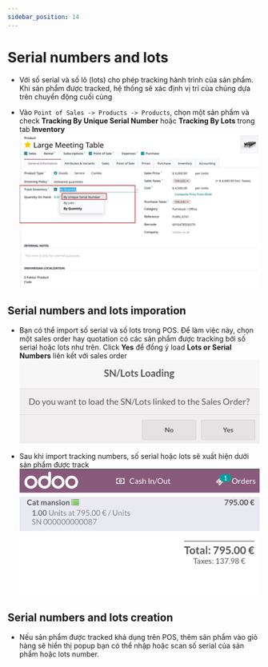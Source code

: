 ```yaml
---
sidebar_position: 14
---
```


# Serial numbers and lots

- Với số serial và số lô (lots) cho phép tracking hành trình của sản phẩm. Khi sản phẩm được tracked, hệ thống sẽ xác định vị trí của chúng dựa trên chuyển động cuối cùng

- Vào `Point of Sales -> Products -> Products`, chọn một sản phẩm và check **Tracking By Unique Serial Number** hoặc **Tracking By Lots** trong tab **Inventory**
  ![pos products tracking](../img/pos_product_tracking.png)

## Serial numbers and lots imporation

- Bạn có thể import số serial và số lots trong POS. Để làm việc này, chọn một sales order hay quotation có các sản phẩm được tracking bởi số serial hoặc lots như trên.
  Click **Yes** để đồng ý load **Lots or Serial Numbers** liên kết với sales order
  ![pos load serial lots](../img/pos_load_serial_lots.png)

- Sau khi import tracking numbers, số serial hoặc lots sẽ xuất hiện dưới sản phẩm được track
  ![pos serial number track](../img/pos_sn_tracked.png)

## Serial numbers and lots creation

- Nếu sản phẩm được tracked khả dụng trên POS, thêm sản phẩm vào giỏ hàng sẽ hiển thị popup bạn có thể nhập hoặc scan số serial của sản phẩm hoặc lots number.

